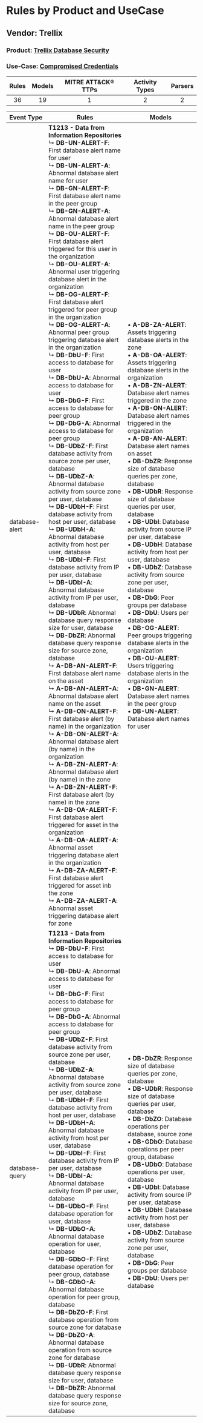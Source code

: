Rules by Product and UseCase
============================
Vendor: Trellix
---------------
### Product: [Trellix Database Security](../ds_trellix_trellix_database_security.md)
### Use-Case: [Compromised Credentials](../../../../UseCases/uc_compromised_credentials.md)

| Rules | Models | MITRE ATT&CK® TTPs | Activity Types | Parsers |
|:-----:|:------:|:------------------:|:--------------:|:-------:|
|  36   |   19   |         1          |       2        |    2    |

| Event Type     | Rules    | Models    |
| ---- | ---- | ---- |
| database-alert | <b>T1213 - Data from Information Repositories</b><br> ↳ <b>DB-UN-ALERT-F</b>: First database alert name for user<br> ↳ <b>DB-UN-ALERT-A</b>: Abnormal database alert name for user<br> ↳ <b>DB-GN-ALERT-F</b>: First database alert name in the peer group<br> ↳ <b>DB-GN-ALERT-A</b>: Abnormal database alert name in the peer group<br> ↳ <b>DB-OU-ALERT-F</b>: First database alert triggered for this user in the organization<br> ↳ <b>DB-OU-ALERT-A</b>: Abnormal user triggering database alert in the organization<br> ↳ <b>DB-OG-ALERT-F</b>: First database alert triggered for peer group in the organization<br> ↳ <b>DB-OG-ALERT-A</b>: Abnormal peer group triggering database alert in the organization<br> ↳ <b>DB-DbU-F</b>: First access to database for user<br> ↳ <b>DB-DbU-A</b>: Abnormal access to database for user<br> ↳ <b>DB-DbG-F</b>: First access to database for peer group<br> ↳ <b>DB-DbG-A</b>: Abnormal access to database for peer group<br> ↳ <b>DB-UDbZ-F</b>: First database activity from source zone per user, database<br> ↳ <b>DB-UDbZ-A</b>: Abnormal database activity from source zone per user, database<br> ↳ <b>DB-UDbH-F</b>: First database activity from host per user, database<br> ↳ <b>DB-UDbH-A</b>: Abnormal database activity from host per user, database<br> ↳ <b>DB-UDbI-F</b>: First database activity from IP per user, database<br> ↳ <b>DB-UDbI-A</b>: Abnormal database activity from IP per user, database<br> ↳ <b>DB-UDbR</b>: Abnormal database query response size for user, database<br> ↳ <b>DB-DbZR</b>: Abnormal database query response size for source zone, database<br> ↳ <b>A-DB-AN-ALERT-F</b>: First database alert name on the asset<br> ↳ <b>A-DB-AN-ALERT-A</b>: Abnormal database alert name on the asset<br> ↳ <b>A-DB-ON-ALERT-F</b>: First database alert (by name) in the organization<br> ↳ <b>A-DB-ON-ALERT-A</b>: Abnormal database alert (by name) in the organization<br> ↳ <b>A-DB-ZN-ALERT-A</b>: Abnormal database alert (by name) in the zone<br> ↳ <b>A-DB-ZN-ALERT-F</b>: First database alert (by name) in the zone<br> ↳ <b>A-DB-OA-ALERT-F</b>: First database alert triggered for asset in the organization<br> ↳ <b>A-DB-OA-ALERT-A</b>: Abnormal asset triggering database alert in the organization<br> ↳ <b>A-DB-ZA-ALERT-F</b>: First database alert triggered for asset inb the zone<br> ↳ <b>A-DB-ZA-ALERT-A</b>: Abnormal asset triggering database alert for zone |  • <b>A-DB-ZA-ALERT</b>: Assets triggering database alerts in the zone<br> • <b>A-DB-OA-ALERT</b>: Assets triggering database alerts in the organization<br> • <b>A-DB-ZN-ALERT</b>: Database alert names triggered in the zone<br> • <b>A-DB-ON-ALERT</b>: Database alert names triggered in the organization<br> • <b>A-DB-AN-ALERT</b>: Database alert names on asset<br> • <b>DB-DbZR</b>: Response size of database queries per zone, database<br> • <b>DB-UDbR</b>: Response size of database queries per user, database<br> • <b>DB-UDbI</b>: Database activity from source IP per user, database<br> • <b>DB-UDbH</b>: Database activity from host per user, database<br> • <b>DB-UDbZ</b>: Database activity from source zone per user, database<br> • <b>DB-DbG</b>: Peer groups per database<br> • <b>DB-DbU</b>: Users per database<br> • <b>DB-OG-ALERT</b>: Peer groups triggering database alerts in the organization<br> • <b>DB-OU-ALERT</b>: Users triggering database alerts in the organization<br> • <b>DB-GN-ALERT</b>: Database alert names in the peer group<br> • <b>DB-UN-ALERT</b>: Database alert names for user |
| database-query | <b>T1213 - Data from Information Repositories</b><br> ↳ <b>DB-DbU-F</b>: First access to database for user<br> ↳ <b>DB-DbU-A</b>: Abnormal access to database for user<br> ↳ <b>DB-DbG-F</b>: First access to database for peer group<br> ↳ <b>DB-DbG-A</b>: Abnormal access to database for peer group<br> ↳ <b>DB-UDbZ-F</b>: First database activity from source zone per user, database<br> ↳ <b>DB-UDbZ-A</b>: Abnormal database activity from source zone per user, database<br> ↳ <b>DB-UDbH-F</b>: First database activity from host per user, database<br> ↳ <b>DB-UDbH-A</b>: Abnormal database activity from host per user, database<br> ↳ <b>DB-UDbI-F</b>: First database activity from IP per user, database<br> ↳ <b>DB-UDbI-A</b>: Abnormal database activity from IP per user, database<br> ↳ <b>DB-UDbO-F</b>: First database operation for user, database<br> ↳ <b>DB-UDbO-A</b>: Abnormal database operation for user, database<br> ↳ <b>DB-GDbO-F</b>: First database operation for peer group, database<br> ↳ <b>DB-GDbO-A</b>: Abnormal database operation for peer group, database<br> ↳ <b>DB-DbZO-F</b>: First database operation from source zone for database<br> ↳ <b>DB-DbZO-A</b>: Abnormal database operation from source zone for database<br> ↳ <b>DB-UDbR</b>: Abnormal database query response size for user, database<br> ↳ <b>DB-DbZR</b>: Abnormal database query response size for source zone, database    |  • <b>DB-DbZR</b>: Response size of database queries per zone, database<br> • <b>DB-UDbR</b>: Response size of database queries per user, database<br> • <b>DB-DbZO</b>: Database operations per database, source zone<br> • <b>DB-GDbO</b>: Database operations per peer group, database<br> • <b>DB-UDbO</b>: Database operations per user, database<br> • <b>DB-UDbI</b>: Database activity from source IP per user, database<br> • <b>DB-UDbH</b>: Database activity from host per user, database<br> • <b>DB-UDbZ</b>: Database activity from source zone per user, database<br> • <b>DB-DbG</b>: Peer groups per database<br> • <b>DB-DbU</b>: Users per database    |